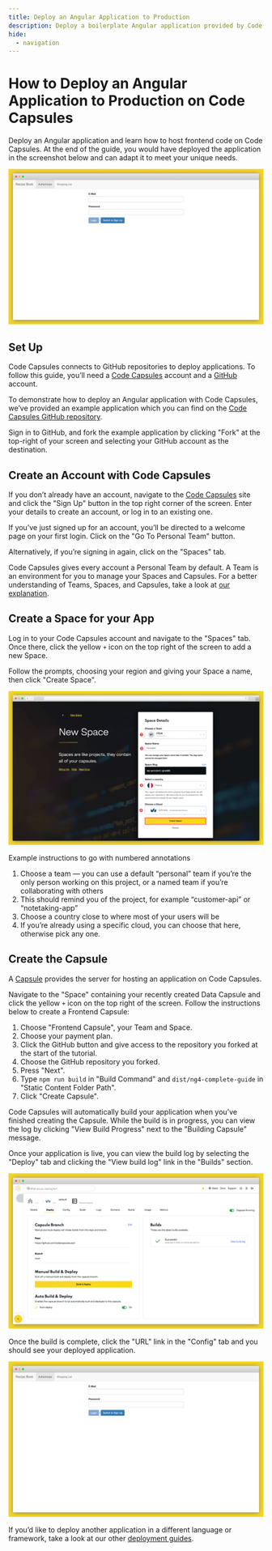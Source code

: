 ```yaml
---
title: Deploy an Angular Application to Production
description: Deploy a boilerplate Angular application provided by Code Capsules to production using a front-end capsule by linking it directly to your GitHub repo.
hide:
  - navigation
---
```


# How to Deploy an Angular Application to Production on Code Capsules


Deploy an Angular application and learn how to host frontend code on Code Capsules. At the end of the guide, you would have deployed the application in the screenshot below and can adapt it to meet your unique needs. 

![Deployed App](../assets/deployment/angular/cc-angular-app.png)

## Set Up

Code Capsules connects to GitHub repositories to deploy applications. To follow this guide, you’ll need a [Code Capsules](https://codecapsules.io/) account and a [GitHub](https://github.com/) account.

To demonstrate how to deploy an Angular application with Code Capsules, we’ve provided an example application which you can find on the [Code Capsules GitHub repository](https://github.com/codecapsules-io/demo-angular).

Sign in to GitHub, and fork the example application by clicking "Fork" at the top-right of your screen and selecting your GitHub account as the destination.

## Create an Account with Code Capsules

If you don’t already have an account, navigate to the [Code Capsules](https://codecapsules.io/) site and click the "Sign Up" button in the top right corner of the screen. Enter your details to create an account, or log in to an existing one.

If you’ve just signed up for an account, you’ll be directed to a welcome page on your first login. Click on the "Go To Personal Team" button.

Alternatively, if you’re signing in again, click on the "Spaces" tab.

Code Capsules gives every account a Personal Team by default. A Team is an environment for you to manage your Spaces and Capsules. For a better understanding of Teams, Spaces, and Capsules, take a look at [our explanation](https://codecapsules.io/docs/FAQ/teams-spaces-capsules/).

## Create a Space for your App

Log in to your Code Capsules account and navigate to the "Spaces" tab. Once there, click the yellow `+` icon on the top right of the screen to add a new Space. 

Follow the prompts, choosing your region and giving your Space a name, then click "Create Space".

![space name](../assets/deployment/shared/space-name.png)

Example instructions to go with numbered annotations
1. Choose a team — you can use a default “personal” team if you’re the only person working on this project, or a named team if you’re collaborating with others
2. This should remind you of the project, for example “customer-api” or “notetaking-app”
3. Choose a country close to where most of your users will be
4. If you’re already using a specific cloud, you can choose that here, otherwise pick any one.

## Create the Capsule

A [Capsule](https://codecapsules.io/docs/FAQ/what-is-a-capsule/) provides the server for hosting an application on Code Capsules.


Navigate to the "Space" containing your recently created Data Capsule and click the yellow `+` icon on the top right of the screen. Follow the instructions below to create a Frontend Capsule:

1. Choose "Frontend Capsule", your Team and Space.
2. Choose your payment plan.
3. Click the GitHub button and give access to the repository you forked at the start of the tutorial.
4. Choose the GitHub repository you forked.
5. Press "Next".
6. Type `npm run build` in "Build Command" and `dist/ng4-complete-guide` in "Static Content Folder Path".
7. Click "Create Capsule".

Code Capsules will automatically build your application when you’ve finished creating the Capsule. While the build is in progress, you can view the log by clicking "View Build Progress" next to the "Building Capsule" message.

Once your application is live, you can view the build log by selecting the "Deploy" tab and clicking the "View build log" link in the "Builds" section.

![Build logs](../assets/deployment/shared/backend-capsule-build-logs.png)

Once the build is complete, click the "URL" link in the "Config" tab and you should see your deployed application.

![Deployed App](../assets/deployment/angular/cc-angular-app.png)

If you’d like to deploy another application in a different language or framework, take a look at our other [deployment guides](/docs/deployment/).
